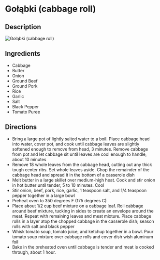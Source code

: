 # Gołąbki (cabbage roll)

## Description
![Gołąbki (cabbage roll)](https://www.themealdb.com/images/media/meals/q8sp3j1593349686.jpg "Gołąbki (cabbage roll)")

## Ingredients
- Cabbage
- Butter
- Onion
- Ground Beef
- Ground Pork
- Rice
- Garlic
- Salt
- Black Pepper
- Tomato Puree

## Directions
- Bring a large pot of lightly salted water to a boil. Place cabbage head into water, cover pot, and cook until cabbage leaves are slightly softened enough to remove from head, 3 minutes. Remove cabbage from pot and let cabbage sit until leaves are cool enough to handle, about 10 minutes
- Remove 18 whole leaves from the cabbage head, cutting out any thick tough center ribs. Set whole leaves aside. Chop the remainder of the cabbage head and spread it in the bottom of a casserole dish
- Melt butter in a large skillet over medium-high heat. Cook and stir onion in hot butter until tender, 5 to 10 minutes. Cool
- Stir onion, beef, pork, rice, garlic, 1 teaspoon salt, and 1/4 teaspoon pepper together in a large bowl
- Preheat oven to 350 degrees F (175 degrees C)
- Place about 1/2 cup beef mixture on a cabbage leaf. Roll cabbage around beef mixture, tucking in sides to create an envelope around the meat. Repeat with remaining leaves and meat mixture. Place cabbage rolls in a layer atop the chopped cabbage in the casserole dish; season rolls with salt and black pepper
- Whisk tomato soup, tomato juice, and ketchup together in a bowl. Pour tomato soup mixture over cabbage rolls and cover dish wish aluminum foil
- Bake in the preheated oven until cabbage is tender and meat is cooked through, about 1 hour.
